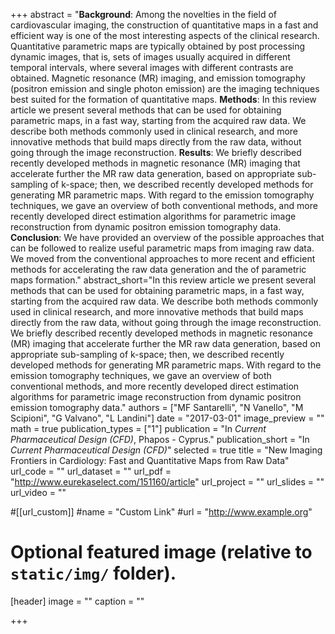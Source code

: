 +++
abstract = "**Background**: Among the novelties in the field of cardiovascular imaging, the construction of quantitative maps in a fast and efficient way is one of the most interesting aspects of the clinical research. Quantitative parametric maps are typically obtained by post processing dynamic images, that is, sets of images usually acquired in different temporal intervals, where several images with different contrasts are obtained. Magnetic resonance (MR) imaging, and emission tomography (positron emission and single photon emission) are the imaging techniques best suited for the formation of quantitative maps. **Methods**: In this review article we present several methods that can be used for obtaining parametric maps, in a fast way, starting from the acquired raw data. We describe both methods commonly used in clinical research, and more innovative methods that build maps directly from the raw data, without going through the image reconstruction. **Results**: We briefly described recently developed methods in magnetic resonance (MR) imaging that accelerate further the MR raw data generation, based on appropriate sub-sampling of k-space; then, we described recently developed methods for generating MR parametric maps. With regard to the emission tomography techniques, we gave an overview of both conventional methods, and more recently developed direct estimation algorithms for parametric image reconstruction from dynamic positron emission tomography data. **Conclusion**: We have provided an overview of the possible approaches that can be followed to realize useful parametric maps from imaging raw data. We moved from the conventional approaches to more recent and efficient methods for accelerating the raw data generation and the of parametric maps formation."
abstract_short="In this review article we present several methods that can be used for obtaining parametric maps, in a fast way, starting from the acquired raw data. We describe both methods commonly used in clinical research, and more innovative methods that build maps directly from the raw data, without going through the image reconstruction. We briefly described recently developed methods in magnetic resonance (MR) imaging that accelerate further the MR raw data generation, based on appropriate sub-sampling of k-space; then, we described recently developed methods for generating MR parametric maps. With regard to the emission tomography techniques, we gave an overview of both conventional methods, and more recently developed direct estimation algorithms for parametric image reconstruction from dynamic positron emission tomography data."
authors = ["MF Santarelli", "N Vanello", "M Scipioni", "G Valvano", "L Landini"]
date = "2017-03-01"
image_preview = ""
math = true
publication_types = ["1"]
publication = "In *Current Pharmaceutical Design (CFD)*, Phapos - Cyprus."
publication_short = "In *Current Pharmaceutical Design (CFD)*"
selected = true
title = "New Imaging Frontiers in Cardiology: Fast and Quantitative Maps from Raw Data"
url_code = ""
url_dataset = ""
url_pdf = "http://www.eurekaselect.com/151160/article"
url_project = ""
url_slides = ""
url_video = ""

#[[url_custom]]
#name = "Custom Link"
#url = "http://www.example.org"

# Optional featured image (relative to `static/img/` folder).
[header]
image = ""
caption = ""

+++
